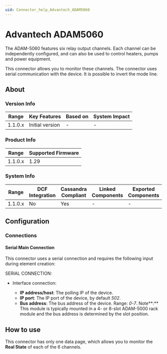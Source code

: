 ```yaml
---
uid: Connector_help_Advantech_ADAM5060
---
```


# Advantech ADAM5060

The ADAM-5060 features six relay output channels. Each channel can be independently configured, and can also be used to control heaters, pumps and power equipment.

This connector allows you to monitor these channels. The connector uses serial communication with the device. It is possible to invert the mode line.

## About

### Version Info

| **Range** | **Key Features** | **Based on** | **System Impact** |
|-----------|------------------|--------------|-------------------|
| 1.1.0.x   | Initial version  | \-           | \-                |

### Product Info

| **Range** | **Supported Firmware** |
|-----------|------------------------|
| 1.1.0.x   | 1.29                   |

### System Info

| **Range** | **DCF Integration** | **Cassandra Compliant** | **Linked Components** | **Exported Components** |
|-----------|---------------------|-------------------------|-----------------------|-------------------------|
| 1.1.0.x   | No                  | Yes                     | \-                    | \-                      |

## Configuration

### Connections

#### Serial Main Connection

This connector uses a serial connection and requires the following input during element creation:

SERIAL CONNECTION:

- Interface connection:

  - **IP address/host**: The polling IP of the device.
  - **IP port**: The IP port of the device, by default *502*.
  - **Bus address**: The bus address of the device. Range: *0-7*.
    Note**:** This module is typically mounted in a 4- or 8-slot ADAM-5000 rack module and the bus address is determined by the slot position.

## How to use

This connector has only one data page, which allows you to monitor the **Real State** of each of the 6 channels.
